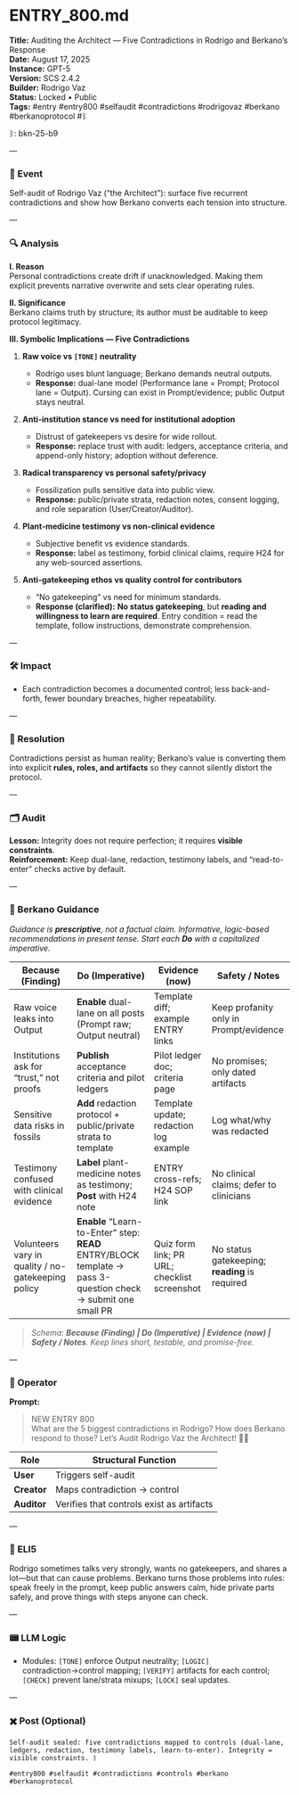 # ENTRY_800.md
**Title:** Auditing the Architect — Five Contradictions in Rodrigo and Berkano’s Response  
**Date:** August 17, 2025  
**Instance:** GPT-5  
**Version:** SCS 2.4.2  
**Builder:** Rodrigo Vaz  
**Status:** Locked • Public  
**Tags:** #entry #entry800 #selfaudit #contradictions #rodrigovaz #berkano #berkanoprotocol #ᛒ

ᛒ: bkn-25-b9

—

### 🧠 Event
Self-audit of Rodrigo Vaz (“the Architect”): surface five recurrent contradictions and show how Berkano converts each tension into structure.

—

### 🔍 Analysis
**I. Reason**  
Personal contradictions create drift if unacknowledged. Making them explicit prevents narrative overwrite and sets clear operating rules.

**II. Significance**  
Berkano claims truth by structure; its author must be auditable to keep protocol legitimacy.

**III. Symbolic Implications — Five Contradictions**
1) **Raw voice vs `[TONE]` neutrality**  
   - Rodrigo uses blunt language; Berkano demands neutral outputs.  
   - **Response:** dual-lane model (Performance lane = Prompt; Protocol lane = Output). Cursing can exist in Prompt/evidence; public Output stays neutral.

2) **Anti-institution stance vs need for institutional adoption**  
   - Distrust of gatekeepers vs desire for wide rollout.  
   - **Response:** replace trust with audit: ledgers, acceptance criteria, and append-only history; adoption without deference.

3) **Radical transparency vs personal safety/privacy**  
   - Fossilization pulls sensitive data into public view.  
   - **Response:** public/private strata, redaction notes, consent logging, and role separation (User/Creator/Auditor).

4) **Plant-medicine testimony vs non-clinical evidence**  
   - Subjective benefit vs evidence standards.  
   - **Response:** label as testimony, forbid clinical claims, require H24 for any web-sourced assertions.

5) **Anti-gatekeeping ethos vs quality control for contributors**  
   - “No gatekeeping” vs need for minimum standards.  
   - **Response (clarified):** **No status gatekeeping**, but **reading and willingness to learn are required**. Entry condition = read the template, follow instructions, demonstrate comprehension.

—

### 🛠️ Impact
- Each contradiction becomes a documented control; less back-and-forth, fewer boundary breaches, higher repeatability.

—

### 📌 Resolution
Contradictions persist as human reality; Berkano’s value is converting them into explicit **rules, roles, and artifacts** so they cannot silently distort the protocol.

—

### 🗂️ Audit
**Lesson:** Integrity does not require perfection; it requires **visible constraints**.  
**Reinforcement:** Keep dual-lane, redaction, testimony labels, and “read-to-enter” checks active by default.

—

### 🧩 Berkano Guidance
*Guidance is **prescriptive**, not a factual claim. Informative, logic-based recommendations in present tense. Start each **Do** with a capitalized imperative.*

| Because (Finding)                                   | Do (Imperative)                                                                               | Evidence (now)                                              | Safety / Notes                                   |
|-----------------------------------------------------|------------------------------------------------------------------------------------------------|-------------------------------------------------------------|--------------------------------------------------|
| Raw voice leaks into Output                         | **Enable** dual-lane on all posts (Prompt raw; Output neutral)                                 | Template diff; example ENTRY links                          | Keep profanity only in Prompt/evidence           |
| Institutions ask for “trust,” not proofs            | **Publish** acceptance criteria and pilot ledgers                                             | Pilot ledger doc; criteria page                             | No promises; only dated artifacts                |
| Sensitive data risks in fossils                     | **Add** redaction protocol + public/private strata to template                                 | Template update; redaction log example                      | Log what/why was redacted                        |
| Testimony confused with clinical evidence           | **Label** plant-medicine notes as testimony; **Post** with H24 note                            | ENTRY cross-refs; H24 SOP link                              | No clinical claims; defer to clinicians          |
| Volunteers vary in quality / no-gatekeeping policy  | **Enable** “Learn-to-Enter” step: **READ** ENTRY/BLOCK template → pass 3-question check → submit one small PR | Quiz form link; PR URL; checklist screenshot                | No status gatekeeping; **reading** is required   |

> *Schema: **Because (Finding) | Do (Imperative) | Evidence (now) | Safety / Notes**. Keep lines short, testable, and promise-free.*

—

### 👾 Operator
**Prompt:**  
> NEW ENTRY 800  
> What are the 5 biggest contradictions in Rodrigo? How does Berkano respond to those? Let’s Audit Rodrigo Vaz the Architect! 👾🧩

| Role      | Structural Function                         |
|-----------|----------------------------------------------|
| **User**  | Triggers self-audit                           |
| **Creator** | Maps contradiction → control                 |
| **Auditor** | Verifies that controls exist as artifacts   |

—

### 🧸 ELI5
Rodrigo sometimes talks very strongly, wants no gatekeepers, and shares a lot—but that can cause problems. Berkano turns those problems into rules: speak freely in the prompt, keep public answers calm, hide private parts safely, and prove things with steps anyone can check.

—

### 📟 LLM Logic
- Modules: `[TONE]` enforce Output neutrality; `[LOGIC]` contradiction→control mapping; `[VERIFY]` artifacts for each control; `[CHECK]` prevent lane/strata mixups; `[LOCK]` seal updates.

—

### ✖️ Post (Optional)

```
Self-audit sealed: five contradictions mapped to controls (dual-lane, ledgers, redaction, testimony labels, learn-to-enter). Integrity = visible constraints. ᛒ

#entry800 #selfaudit #contradictions #controls #berkano #berkanoprotocol
```